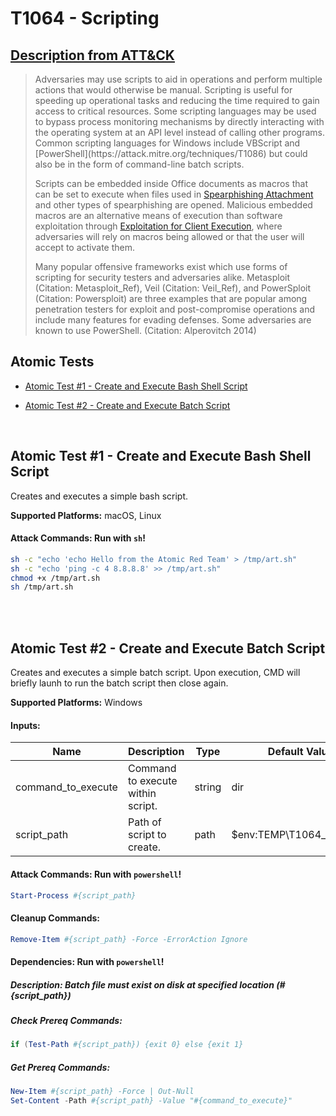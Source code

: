 # T1064 - Scripting

## [Description from ATT&CK](https://attack.mitre.org/wiki/Technique/T1064)

<blockquote>Adversaries may use scripts to aid in operations and perform multiple actions that would otherwise be manual. Scripting is useful for speeding up operational tasks and reducing the time required to gain access to critical resources. Some scripting languages may be used to bypass process monitoring mechanisms by directly interacting with the operating system at an API level instead of calling other programs. Common scripting languages for Windows include VBScript and [PowerShell](https://attack.mitre.org/techniques/T1086) but could also be in the form of command-line batch scripts.

Scripts can be embedded inside Office documents as macros that can be set to execute when files used
in [Spearphishing Attachment](https://attack.mitre.org/techniques/T1193) and other types of spearphishing are opened.
Malicious embedded macros are an alternative means of execution than software exploitation
through [Exploitation for Client Execution](https://attack.mitre.org/techniques/T1203), where adversaries will rely on
macros being allowed or that the user will accept to activate them.

Many popular offensive frameworks exist which use forms of scripting for security testers and adversaries alike.
Metasploit (Citation: Metasploit_Ref), Veil (Citation: Veil_Ref), and PowerSploit (Citation: Powersploit) are three
examples that are popular among penetration testers for exploit and post-compromise operations and include many features
for evading defenses. Some adversaries are known to use PowerShell. (Citation: Alperovitch 2014)</blockquote>

## Atomic Tests

- [Atomic Test #1 - Create and Execute Bash Shell Script](#atomic-test-1---create-and-execute-bash-shell-script)

- [Atomic Test #2 - Create and Execute Batch Script](#atomic-test-2---create-and-execute-batch-script)

<br/>

## Atomic Test #1 - Create and Execute Bash Shell Script

Creates and executes a simple bash script.

**Supported Platforms:** macOS, Linux

#### Attack Commands: Run with `sh`!

```sh
sh -c "echo 'echo Hello from the Atomic Red Team' > /tmp/art.sh"
sh -c "echo 'ping -c 4 8.8.8.8' >> /tmp/art.sh"
chmod +x /tmp/art.sh
sh /tmp/art.sh
```

<br/>
<br/>

## Atomic Test #2 - Create and Execute Batch Script

Creates and executes a simple batch script. Upon execution, CMD will briefly launh to run the batch script then close
again.

**Supported Platforms:** Windows

#### Inputs:

| Name | Description | Type | Default Value | 
|------|-------------|------|---------------|
| command_to_execute | Command to execute within script. | string | dir|
| script_path | Path of script to create. | path | $env:TEMP&#92;T1064_script.bat|

#### Attack Commands: Run with `powershell`!

```powershell
Start-Process #{script_path}
```

#### Cleanup Commands:

```powershell
Remove-Item #{script_path} -Force -ErrorAction Ignore
```

#### Dependencies:  Run with `powershell`!

##### Description: Batch file must exist on disk at specified location (#{script_path})

##### Check Prereq Commands:

```powershell
if (Test-Path #{script_path}) {exit 0} else {exit 1} 
```

##### Get Prereq Commands:

```powershell
New-Item #{script_path} -Force | Out-Null
Set-Content -Path #{script_path} -Value "#{command_to_execute}"
```

<br/>
